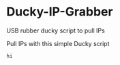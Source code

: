 # Ducky-IP-Grabber
USB rubber ducky script to pull IPs

Pull IPs with this simple Ducky script


`hi`
